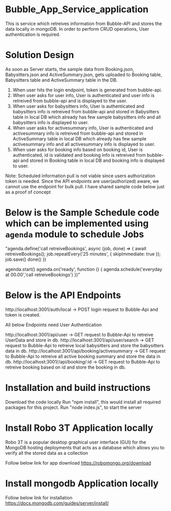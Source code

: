 # Bubble_App_Service_application

This is service which retreives information from Bubble-API and stores the data locally in mongoDB.
In order to perform CRUD operations, User authentication is required.

# Solution Design

As soon as Server starts, the  sample data from  Booking.json, Babysitters.json and ActiveSummary.json, gets uploaded to  Booking table, Babysitters table and ActiveSummary table in the DB.

1) When user hits the login endpoint, token is generated from bubble-api.
2) When user asks for user info, User is authenticated and user info is retreived from bubble-api and is displayed to the user.
3) When user asks for babysitters info, User is authenticated and babysitters info is retreived from  bubble-api and stored in Babysitters table in local DB which already has few sample babysitters info and all babysitters info is displayed to user.
4) When user asks for activesummary info, User is authenticated and activesummary info is retreived from  bubble-api and stored in ActiveSummary table in local DB which already has few sample activesummary info and all activesummary info is displayed to user.
5) When user asks for booking info based on booking id, User is authenticated, id is validated and booking info is retreived from  bubble-api and stored in Booking table in local DB and booking info is displayed to user.

Note: 
Scheduled information pull is not viable since users authorization token is needed. Since the API endpoints are user(authorized) aware, we cannot use the endpoint for bulk pull.
I have shared sample code below just as a proof of concept

# Below is the Sample Schedule code which can be implemented using `agenda` module to schedule Jobs 

"agenda.define('call retreiveBookings', async (job, done) => {
    await retreiveBookings();
    job.repeatEvery('25 minutes', {
     skipImmediate: true
   });
    job.save()
         done()
})
  
agenda.start()
agenda.on('ready', function () {
    agenda.schedule('everyday at 00.00','call retreiveBookings')
})"

# Below is the API Endpoints

http://localhost:3001/auth/local -> POST login request to Bubble-Api and token is created.

All below Endpoints need User Authentication

http://localhost:3001/api/user -> GET request to Bubble-Api to retreive UserData and store in db.
http://localhost:3001/api/user/search -> GET request to Bubble-Api to retreive local babysitters and store the babysitters data in db.
http://localhost:3001/api/booking/activesummary -> GET request to Bubble-Api to retreive all active booking summary and store the data in db.
http://localhost:3001//api/booking/:id -> GET request to Bubble-Api to retreive booking based on id and store the booking in db.

# Installation and  build instructions

Download the code locally
Run "npm install", this would install all required packages for this project.
Run "node index.js", to start the server

# Install Robo 3T Application locally
Robo 3T is a popular desktop graphical user interface (GUI) for the MongoDB hosting deployments that acts as a database which allows you to verify all the stored data as a collection

Follow below link for app download
https://robomongo.org/download

# Install mongodb Application locally
Follow below link for installation
https://docs.mongodb.com/guides/server/install/